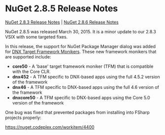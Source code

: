 # NuGet 2.8.5 Release Notes

[NuGet 2.8.3 Release Notes](../nuget-2.8.3) | [NuGet 2.8.6 Release Notes](../nuget-2.8.6) 

NuGet 2.8.5 was released March 30, 2015. It is a minor update to our 2.8.3 VSIX with some targeted fixes. 

In this release, the support for NuGet Package Manager dialog was added for [DNX Target Framework Monikers](https://github.com/aspnet/dnx).  These new framework monikers that are supported include:

* **core50** - A 'base' target framework moniker (TFM) that is compatible with the Core CLR.
* **dnx452** - A TFM specific to DNX-based apps using the full 4.5.2 version of the framework
* **dnx46** - A TFM specific to DNX-based apps using the full 4.6 version of the framework
* **dnxcore50** - A TFM specific to DNX-based apps using the Core 5.0 version of the framework

One bug was fixed that prevented packages from installing into FSharp projects properly:

https://nuget.codeplex.com/workitem/4400
  
